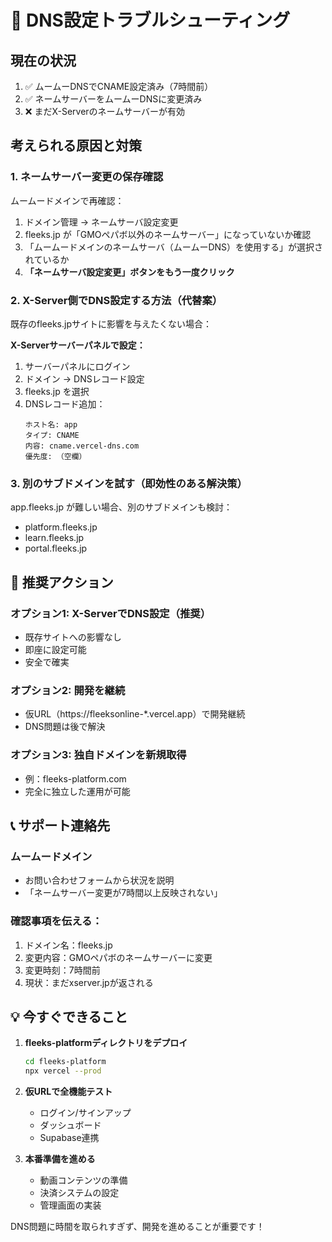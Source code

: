 # 🔧 DNS設定トラブルシューティング

## 現在の状況

1. ✅ ムームーDNSでCNAME設定済み（7時間前）
2. ✅ ネームサーバーをムームーDNSに変更済み
3. ❌ まだX-Serverのネームサーバーが有効

## 考えられる原因と対策

### 1. ネームサーバー変更の保存確認

ムームードメインで再確認：
1. ドメイン管理 → ネームサーバ設定変更
2. fleeks.jp が「GMOペパボ以外のネームサーバー」になっていないか確認
3. 「ムームードメインのネームサーバ（ムームーDNS）を使用する」が選択されているか
4. **「ネームサーバ設定変更」ボタンをもう一度クリック**

### 2. X-Server側でDNS設定する方法（代替案）

既存のfleeks.jpサイトに影響を与えたくない場合：

**X-Serverサーバーパネルで設定：**
1. サーバーパネルにログイン
2. ドメイン → DNSレコード設定
3. fleeks.jp を選択
4. DNSレコード追加：
   ```
   ホスト名: app
   タイプ: CNAME
   内容: cname.vercel-dns.com
   優先度: （空欄）
   ```

### 3. 別のサブドメインを試す（即効性のある解決策）

app.fleeks.jp が難しい場合、別のサブドメインも検討：
- platform.fleeks.jp
- learn.fleeks.jp
- portal.fleeks.jp

## 🚀 推奨アクション

### オプション1: X-ServerでDNS設定（推奨）
- 既存サイトへの影響なし
- 即座に設定可能
- 安全で確実

### オプション2: 開発を継続
- 仮URL（https://fleeksonline-*.vercel.app）で開発継続
- DNS問題は後で解決

### オプション3: 独自ドメインを新規取得
- 例：fleeks-platform.com
- 完全に独立した運用が可能

## 📞 サポート連絡先

### ムームードメイン
- お問い合わせフォームから状況を説明
- 「ネームサーバー変更が7時間以上反映されない」

### 確認事項を伝える：
1. ドメイン名：fleeks.jp
2. 変更内容：GMOペパボのネームサーバーに変更
3. 変更時刻：7時間前
4. 現状：まだxserver.jpが返される

## 💡 今すぐできること

1. **fleeks-platformディレクトリをデプロイ**
   ```bash
   cd fleeks-platform
   npx vercel --prod
   ```

2. **仮URLで全機能テスト**
   - ログイン/サインアップ
   - ダッシュボード
   - Supabase連携

3. **本番準備を進める**
   - 動画コンテンツの準備
   - 決済システムの設定
   - 管理画面の実装

DNS問題に時間を取られすぎず、開発を進めることが重要です！
